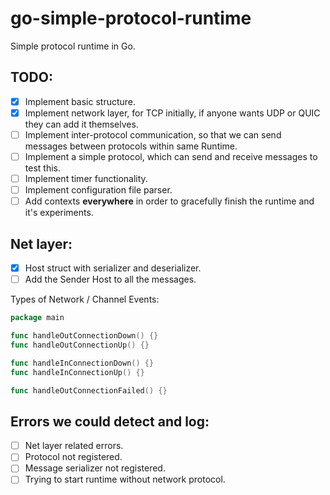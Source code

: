# go-simple-protocol-runtime
Simple protocol runtime in Go.

## TODO:

- [x] Implement basic structure.
- [X] Implement network layer, for TCP initially, if anyone wants UDP or QUIC they can add it themselves.
- [ ] Implement inter-protocol communication, so that we can send messages between protocols within same Runtime.
- [ ] Implement a simple protocol, which can send and receive messages to test this.
- [ ] Implement timer functionality.
- [ ] Implement configuration file parser.
- [ ] Add contexts **everywhere** in order to gracefully finish the runtime and it's experiments.

## Net layer:

- [X] Host struct with serializer and deserializer.
- [ ] Add the Sender Host to all the messages.

Types of Network / Channel Events:

```go
package main 

func handleOutConnectionDown() {}
func handleOutConnectionUp() {}

func handleInConnectionDown() {}
func handleInConnectionUp() {}

func handleOutConnectionFailed() {}
```

## Errors we could detect and log:

- [ ] Net layer related errors.
- [ ] Protocol not registered.
- [ ] Message serializer not registered.
- [ ] Trying to start runtime without network protocol.